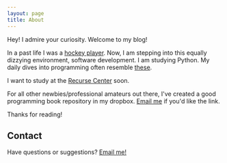 ```yaml
---
layout: page
title: About
---
```


<p class="message">
  Hey! I admire your curiosity. Welcome to my blog!
</p>

In a past life I was a [hockey player](http://www.eliteprospects.com/player.php?player=39038). Now, I am stepping into this equally dizzying environment, software development. I am studying Python. My daily dives into programming often resemble [these](https://www.facebook.com/sgag.sg/videos/1178654215482898/).

I want to study at the [Recurse Center](https://www.recurse.com/) soon. 

For all other newbies/professional amateurs out there, I've created a good programming book repository in my dropbox. <a href="mailto:christopher.g.cahill@gmail.com?subject=Book Folder Interest">Email me</a> if you'd like the link.

Thanks for reading!

## Contact

Have questions or suggestions? <a href="mailto:christopher.g.cahill@gmail.com?subject=I saw your blog!">Email me!</a>
